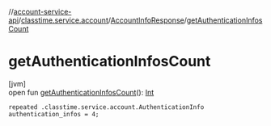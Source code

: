 //[account-service-api](../../../index.md)/[classtime.service.account](../index.md)/[AccountInfoResponse](index.md)/[getAuthenticationInfosCount](get-authentication-infos-count.md)

# getAuthenticationInfosCount

[jvm]\
open fun [getAuthenticationInfosCount](get-authentication-infos-count.md)(): [Int](https://kotlinlang.org/api/latest/jvm/stdlib/kotlin/-int/index.html)

`repeated .classtime.service.account.AuthenticationInfo authentication_infos = 4;`
